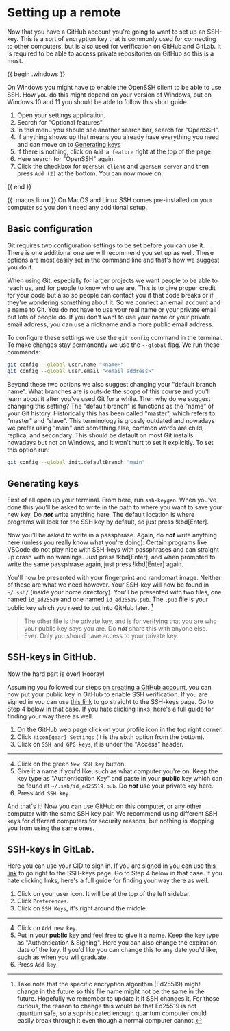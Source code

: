 # Setting up a remote

Now that you have a GitHub account you're going to want to set up an SSH-key.
This is a sort of encryption key that is commonly used for connecting to other
computers, but is also used for verification on GitHub and GitLab. It is
required to be able to access private repositories on GitHub so this is a must.

<!-- If you want to use SSH for connecting to computers remotely feel free to read the chapter about it in under further reading HERERH EJFHDSFJK DS -->

{{ begin .windows }}

On Windows you might have to enable the OpenSSH client to be able to use SSH.
How you do this might depend on your version of Windows, but on Windows 10 and
11 you should be able to follow this short guide.

1. Open your settings application.
2. Search for "Optional features".
3. In this menu you should see another search bar, search for "OpenSSH".
4. If anything shows up that means you already have everything you need and can
   move on to [Generating keys](./setup.md#generating-keys)
5. If there is nothing, click on `Add a feature` right at the top of the page.
6. Here search for "OpenSSH" again.
7. Click the checkbox for `OpenSSH client` and `OpenSSH server` and then press
   `Add (2)` at the bottom. You can now move on.

{{ end }}

{{ .macos.linux }} On MacOS and Linux SSH comes pre-installed on your computer
so you don't need any additional setup.

## Basic configuration

Git requires two configuration settings to be set before you can use it. There
is one additional one we will recommend you set up as well. These options are
most easily set in the command line and that's how we suggest you do it. 

When using Git, especially for larger projects we want people to be able to
reach us, and for people to know who we are. This is to give proper credit for
your code but also so people can contact you if that code breaks or if they're
wondering something about it. So we connect an email account and a name to Git.
You do not have to use your real name or your private email but lots of people
do. If you don't want to use your name or your private email address, you can
use a nickname and a more public email address. 

To configure these settings we use the `git config` command in the terminal. To
make changes stay permanently we use the `--global` flag. We run these
commands: 

```sh
git config --global user.name "<name>"
git config --global user.email "<email address>"
```

Beyond these two options we also suggest changing your "default branch name".
What branches are is outside the scope of this course and you'll learn about it
after you've used Git for a while. Then why do we suggest changing this
setting? The "default branch" is functions as the "name" of your Git history.
Historically this has been called "master", which refers to "master" and
"slave". This terminology is grossly outdated and nowadays we prefer using
"main" and something else, common words are child, replica, and secondary. This
should be default on most Git installs nowadays but not on Windows, and it
won't hurt to set it explicitly. To set this option run:

```sh
git config --global init.defaultBranch "main"
```

## Generating keys

First of all open up your terminal. From here, run `ssh-keygen`. When you've
done this you'll be asked to write in the path to where you want to save your
new key. Do ***not*** write anything here. The default location is where
programs will look for the SSH key by default, so just press !kbd[Enter].

Now you'll be asked to write in a passphrase. Again, do ***not*** write
anything here (unless you really know what you're doing). Certain programs like
VSCode do not play nice with SSH-keys with passphrases and can straight up
crash with no warnings. Just press !kbd[Enter], and when prompted to write the
same passphrase again, just press !kbd[Enter] again.

<!-- TODO: Maybe skip the exact name of the key as the default might change in the future? This does make it slightly more difficult to point readers in the right direction though. -->

You'll now be presented with your fingerprint and randomart image. Neither of
these are what we need however. Your SSH-key will now be found in `~/.ssh/`
(inside your home directory). You'll be presented with two files, one named
`id_ed25519` and one named `id_ed25519.pub`. The `.pub` file is your public key
which you need to put into GitHub later. [^encryption]

> The other file is the private key, and is for verifying that you are who your
> public key says you are. Do ***not*** share this with anyone else. Ever. Only
> you should have access to your private key.

## SSH-keys in GitHub.

Now the hard part is over! Hooray!

<!-- TODO: A bit ambitious to call what we wrote a guide/steps -->

Assuming you followed our steps [on creating a GitHub account](./installation.md#create-an-account-on-github),
you can now put your public key in GitHub to enable SSH verification. If you
are signed in you can use [this link](https://github.com/settings/keys) to go
straight to the SSH-keys page. Go to Step 4 below in that case. If you hate
clicking links, here's a full guide for finding your way there as well.

1. On the GitHub web page click on your profile icon in the top right corner.
2. Click `!icon[gear] Settings` (it is the sixth option from the bottom).
3. Click on `SSH and GPG keys`, it is under the "Access" header.
---
4. Click on the green `New SSH key` button.
5. Give it a name if you'd like, such as what computer you're on. Keep the key
   type as "Authentication Key" and paste in your **public** key which can be
   found at `~/.ssh/id_ed25519.pub`. Do ***not*** use your private key here.
6. Press `Add SSH key`.

And that's it! Now you can use GitHub on this computer, or any other computer
with the same SSH key pair. We recommend using different SSH keys for different
computers for security reasons, but nothing is stopping you from using the same
ones.

## SSH-keys in GitLab.

Here you can use your CID to sign in. If you are signed in you can use [this
link](https://git.chalmers.se/-/user_settings/ssh_keys) to go right to the
SSH-keys page. Go to Step 4 below in that case. If you hate clicking links,
here's a full guide for finding your way there as well.

1. Click on your user icon. It will be at the top of the left sidebar.
2. Click `Preferences`.
3. Click on `SSH Keys`, it's right around the middle.
---
4. Click on `Add new key`.
5. Put in your **public** key and feel free to give it a name. Keep the key
   type as "Authentication & Signing". Here you can also change the expiration
   date of the key. If you'd like you can change this to any date you'd like,
   such as when you will graduate.
6. Press `Add key`.

[^encryption]: Take note that the specific encryption algorithm (Ed25519) might
    change in the future so this file name might not be the same in the future.
    Hopefully we remember to update it if SSH changes it. For those curious, the
    reason to change this would be that Ed25519 is not quantum safe, so a
    sophisticated enough quantum computer could easily break through it even
    though a normal computer cannot.
